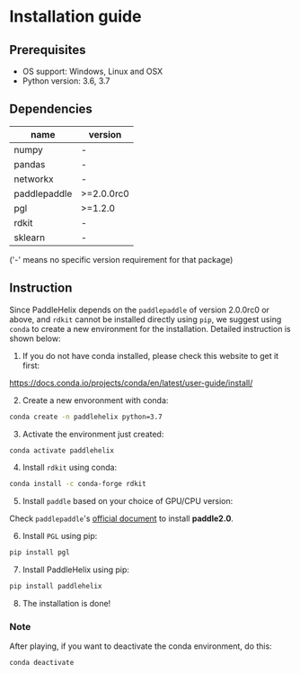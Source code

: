 # Installation guide

## Prerequisites

* OS support: Windows, Linux and OSX
* Python version: 3.6, 3.7

## Dependencies

| name         | version |
| ------------ | ---- |
| numpy        | - |
| pandas       | - |
| networkx     | - |
| paddlepaddle | \>=2.0.0rc0 |
| pgl          | \>=1.2.0 |
| rdkit        | - |
|sklearn|-|

('-' means no specific version requirement for that package)

## Instruction
Since PaddleHelix depends on the `paddlepaddle` of version 2.0.0rc0 or above, and `rdkit` cannot be installed directly using `pip`, we suggest using `conda` to create a new environment for the installation. Detailed instruction is shown below:

1. If you do not have conda installed, please check this website to get it first:

  https://docs.conda.io/projects/conda/en/latest/user-guide/install/

2. Create a new envoronment with conda:

```bash
conda create -n paddlehelix python=3.7  
```

3. Activate the environment just created:

```bash
conda activate paddlehelix
```

4. Install `rdkit` using conda:

```bash
conda install -c conda-forge rdkit
```
5. Install `paddle` based on your choice of GPU/CPU version:

Check `paddlepaddle`'s [official document](https://www.paddlepaddle.org.cn/documentation/docs/en/2.0-rc1/install/index_en.html)
to install **paddle2.0**.

6. Install `PGL` using pip:
   
```bash
pip install pgl
```

7. Install PaddleHelix using pip:

```bash
pip install paddlehelix
```

8. The installation is done!

### Note
After playing, if you want to deactivate the conda environment, do this:

```bash
conda deactivate
```
